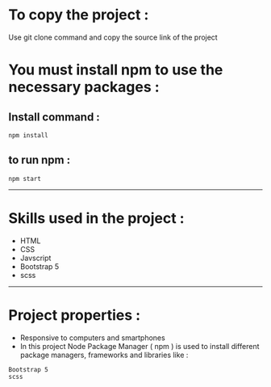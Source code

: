 # To copy the project :
Use git clone command and copy the source link of the project


 # You must install npm to use the necessary packages :
## Install command :
```
npm install
```

## to run npm :
```
npm start
```
***
# Skills used in the project :

* HTML
* CSS
* Javscript
* Bootstrap 5
* scss

***
# Project properties :
* Responsive to computers and smartphones
* In this project Node Package Manager ( npm ) is used to install different package managers, frameworks and libraries like :
```
Bootstrap 5
scss
```
